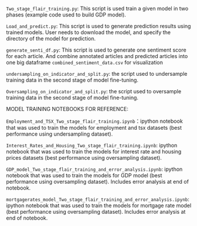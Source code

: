 
`Two_stage_flair_training.py`: This script is used train a given model in two phases (example code used to build GDP model).

`Load_and_predict.py`: This script is used to generate prediction results using trained models. User needs to download the model, and specify the directory of the model for prediction.

`generate_senti_df.py`: This script is used to generate one sentiment score for each article. And combine annotated articles and predicted articles into one big dataframe `combined_sentiment_data.csv` for visualization

`undersampling_on_indicator_and_split.py`: the script used to undersample training data in the second stage of model fine-tuning.

`Oversampling_on_indicator_and_split.py`: the script used to oversample training data in the second stage of model fine-tuning.


MODEL TRAINING NOTEBOOKS FOR REFERENCE:

`Employment_and_TSX_Two_stage_flair_training.ipynb`：ipython notebook that was used to train the models for employment and tsx datasets (best performance using undersampling dataset). 

`Interest_Rates_and_Housing_Two_stage_flair_training.ipynb`: ipython notebook that was used to train the models for interest rate and housing prices datasets (best performance using oversampling dataset).

`GDP_model_Two_stage_flair_training_and_error_analysis.ipynb`: ipython notebook that was used to train the models for GDP model (best performance using oversampling dataset). Includes error analysis at end of notebook.

`mortgagerates_model_Two_stage_flair_training_and_error_analysis.ipynb`: ipython notebook that was used to train the models for mortgage rate model (best performance using oversampling dataset). Includes error analysis at end of notebook.


